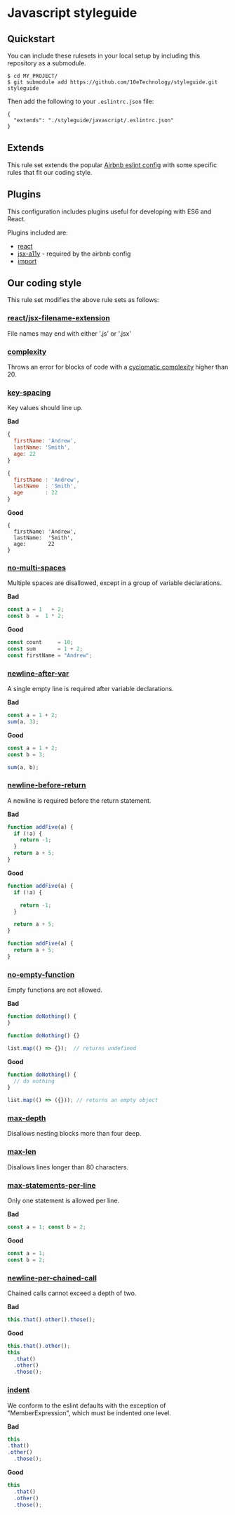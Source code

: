 # Javascript styleguide

## Quickstart

You can include these rulesets in your local setup by including this repository
as a submodule.

```
$ cd MY_PROJECT/
$ git submodule add https://github.com/10eTechnology/styleguide.git styleguide
```

Then add the following to your `.eslintrc.json` file:

```
{
  "extends": "./styleguide/javascript/.eslintrc.json"
}
```

## Extends

This rule set extends the popular [Airbnb eslint config](https://github.com/airbnb/javascript)
with some specific rules that fit our coding style.


## Plugins

This configuration includes plugins useful for developing with ES6 and React.

Plugins included are:
* [react](https://github.com/yannickcr/eslint-plugin-react)
* [jsx-a11y](https://github.com/evcohen/eslint-plugin-jsx-a11y) - required by the airbnb config
* [import](https://github.com/benmosher/eslint-plugin-import)

## Our coding style

This rule set modifies the above rule sets as follows:

### [react/jsx-filename-extension](https://github.com/yannickcr/eslint-plugin-react/blob/master/docs/rules/jsx-filename-extension.md)

File names may end with either '.js' or '.jsx'

### [complexity](http://eslint.org/docs/rules/complexity)

Throws an error for blocks of code with a [cyclomatic complexity](https://en.wikipedia.org/wiki/Cyclomatic_complexity) higher than 20.

### [key-spacing](http://eslint.org/docs/rules/key-spacing)

Key values should line up.

**Bad**
```javascript
{
  firstName: 'Andrew',
  lastName: 'Smith',
  age: 22
}

{
  firstName : 'Andrew',
  lastName  : 'Smith',
  age       : 22
}
```

**Good**
```
{
  firstName: 'Andrew',
  lastName:  'Smith',
  age:       22
}
```

### [no-multi-spaces](http://eslint.org/docs/rules/no-multi-spaces)

Multiple spaces are disallowed, except in a group of variable declarations.

**Bad**
```javascript
const a = 1   + 2;
const b  =  1 * 2;
```

**Good**
```javascript
const count     = 10;
const sum       = 1 + 2;
const firstName = "Andrew";
```

### [newline-after-var](http://eslint.org/docs/rules/newline-after-var)

A single empty line is required after variable declarations.

**Bad**
```javascript
const a = 1 + 2;
sum(a, 3);
```

**Good**
```javascript
const a = 1 + 2;
const b = 3;

sum(a, b);
```

### [newline-before-return](http://eslint.org/docs/rules/newline-before-return)

A newline is required before the return statement.

**Bad**
```javascript
function addFive(a) {
  if (!a) {
    return -1;
  }
  return a + 5;
}
```

**Good**
```javascript
function addFive(a) {
  if (!a) {

    return -1;
  }

  return a + 5;
}

function addFive(a) {
  return a + 5;
}
```

### [no-empty-function](http://eslint.org/docs/rules/no-empty-function)

Empty functions are not allowed.

**Bad**
```javascript
function doNothing() {
}

function doNothing() {}

list.map(() => {});  // returns undefined
```

**Good**
```javascript
function doNothing() {
  // do nothing
}

list.map(() => ({})); // returns an empty object
```

### [max-depth](http://eslint.org/docs/rules/max-depth)

Disallows nesting blocks more than four deep.

### [max-len](http://eslint.org/docs/rules/max-len)

Disallows lines longer than 80 characters.

### [max-statements-per-line](http://eslint.org/docs/rules/max-statements-per-line)

Only one statement is allowed per line.

**Bad**
```javascript
const a = 1; const b = 2;
```

**Good**
```javascript
const a = 1;
const b = 2;
```

### [newline-per-chained-call](http://eslint.org/docs/rules/newline-per-chained-call)

Chained calls cannot exceed a depth of two.

**Bad**
```javascript
this.that().other().those();
```

**Good**
```javascript
this.that().other();
this
  .that()
  .other()
  .those();
```

### [indent](http://eslint.org/docs/rules/indent)

We conform to the eslint defaults with the exception of "MemberExpression", which
must be indented one level.

**Bad**
```javascript
this
.that()
.other()
  .those();
```

**Good**
```javascript
this
  .that()
  .other()
  .those();
```
